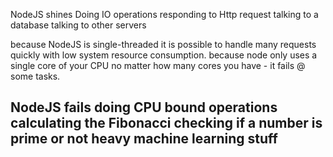 NodeJS shines
    Doing IO operations
    responding to Http request
    talking to a database
    talking to other servers

because NodeJS is single-threaded 
it is possible to handle many requests quickly with low system resource consumption. 
because node only uses a single core of your CPU no matter how many cores you have - it fails @ some tasks.

NodeJS fails
    doing CPU bound operations
    calculating the Fibonacci
    checking if a number is prime or not 
    heavy machine learning stuff
-------------------------------------------------------------------------------------    
